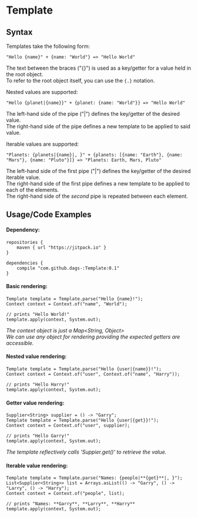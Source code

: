 # Template

## Syntax
Templates take the following form:
```
"Hello {name}" + {name: "World"} => "Hello World"
```
The text between the braces ("{}") is used as a key/getter for a value held in the root object.  
To refer to the root object itself, you can use the `{.}` notation.


Nested values are supported:
```
"Hello {planet|{name}}" + {planet: {name: "World"}} => "Hello World"
```
The left-hand side of the pipe ("|") defines the key/getter of the desired value.  
The right-hand side of the pipe defines a new template to be applied to said value.  

Iterable values are supported:
```
"Planets: {planets|{name}|, }" + {planets: [{name: "Earth"}, {name: "Mars"}, {name: "Pluto"}]} => "Planets: Earth, Mars, Pluto"
```
The left-hand side of the first pipe ("|") defines the key/getter of the desired iterable value.  
The right-hand side of the first pipe defines a new template to be applied to each of the elements.  
The right-hand side of the _second_ pipe is repeated between each element.

## Usage/Code Examples
#### Dependency:
```
repositories {
    maven { url "https://jitpack.io" }
}

dependencies {
    compile "com.github.dags-:Template:0.1"
}
```

#### Basic rendering:
```
Template template = Template.parse("Hello {name}!");
Context context = Context.of("name", "World");

// prints "Hello World!"
template.apply(context, System.out);
```
_The context object is just a Map<String, Object>_  
_We can use any object for rendering providing the expected getters are accessible._

#### Nested value rendering:
```
Template template = Template.parse("Hello {user|{name}}!");
Context context = Context.of("user", Context.of("name", "Harry"));

// prints "Hello Harry!"
template.apply(context, System.out);
```

#### Getter value rendering:
```
Supplier<String> supplier = () -> "Garry";
Template template = Template.parse("Hello {user|{get}}!");
Context context = Context.of("user", supplier);

// prints "Hello Garry!"
template.apply(context, System.out);
```
_The template reflectively calls 'Suppier.get()' to retrieve the value._

#### Iterable value rendering:
```
Template template = Template.parse("Names: {people|**{get}**|, }");
List<Supplier<String>> list = Arrays.asList(() -> "Garry", () -> "Larry", () -> "Harry");
Context context = Context.of("people", list);

// prints "Names: **Garry**, **Larry**, **Harry**
template.apply(context, System.out);
```
